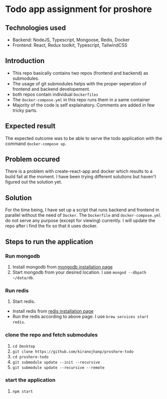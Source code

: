 # Todo app assignment for proshore

## Technologies used

- Backend: NodeJS, Typescript, Mongoose, Redis, Docker
- Frontend: React, Redux toolkit, Typescript, TailwindCSS

## Introduction

- This repo basically contains two repos (frontend and backend) as submodules.
- The usage of git submodules helps with the proper seperation of frontend and backend developement.
- both repos contain individual `Dockerfiles`
- The `docker-compose.yml` in this repo runs them in a same container
- Majority of the code is self explainatory. Comments are added in few tricky parts.

## Expected result

The expected outcome was to be able to serve the todo application with the command `docker-compose up`.

## Problem occured

There is a problem with create-react-app and docker which results to a build fail at the moment. I have been trying different solutions but haven't figured out the solution yet.

## Solution

For the time being, I have set up a script that runs backend and frontend in parallel without the need of `Docker`. The `Dockerfile` and `docker-compose.yml` do not serve any purpose (except for viewing) currently. I will update the repo after i find the fix so that it uses docker.

## Steps to run the application

### Run mongodb

1. Install mongodb from [mongodb installation page](https://www.mongodb.com/try/download/community)
2. Start mongodb from your desired location. I use `mongod --dbpath ~/data/db`.

### Run redis

1. Start redis.

- Install redis from [redis installation page](https://redis.io/docs/getting-started/installation/)
- Run the redis according to above page. I use `brew services start redis`.

### clone the repo and fetch submodules

1. `cd Desktop`
2. `git clone https://github.com/kiranojhanp/proshore-todo`
3. `cd proshore-todo`
4. `git submodule update --init --recursive`
5. `git submodule update --recursive --remote`

### start the application

1. `npm start`
